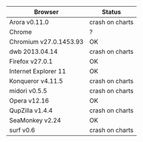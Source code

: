 Browser			| Status
------------------------|----------------------
Arora v0.11.0		| crash on charts
Chrome			| ?
Chromium v27.0.1453.93	| OK
dwb 2013.04.14		| crash on charts
Firefox v27.0.1		| OK
Internet Explorer 11	| OK
Konqueror v4.11.5	| crash on charts
midori v0.5.5		| crash on charts
Opera v12.16		| OK
QupZilla v1.4.4		| crash on charts
SeaMonkey v2.24		| OK
surf v0.6		| crash on charts
